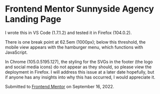 # Frontend Mentor Sunnyside Agency Landing Page

I wrote this in VS Code (1.7.1.2) and tested it in Firefox (104.0.2).

There is one break point at 62.5em (1000px); below this threshold, the mobile view appears with the hamburger menu, which functions with JavaScript.

In Chrome (105.0.5195.127), the styling for the SVGs in the footer (the logo and social media icons) do not appear as they should, so please view the deployment in Firefox. I will address this issue at a later date hopefully, but if anyone has any insights into why this has occurred, I would appreciate it.

Submitted to [Frontend Mentor](https://www.frontendmentor.io/solutions/html-css-oocss-javascript-vs-code-firefox-h8YK1ebx6k) on September 16, 2022.
